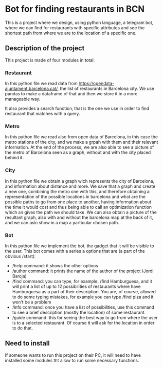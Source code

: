 # Bot for finding restaurants in BCN

This is a project where we design, using python language, a telegram bot, where we can find for restaurants with specific attributes and see the shortest path from where we are to the location of a specific one.

## Description of the project

This project is made of four modules in total:

### Restaurant

In this python file we read data from https://opendata-ajuntament.barcelona.cat/, the list of restaurants in Barcelona city. We use pandas to make a dataframe of that and then we store it in a more manageable way. 

It also provides a search function, that is the one we use in order to find restaurant that matches with a query. 

### Metro

In this python file we read also from open data of Barcelona, in this case the metro stations of the city, and we make a grpah with them and their relevant information. At the end of the process, we are also able to see a picture of the metro of Barcelona seen as a graph, without and with the city placed behind it. 

### City

In this python file we obtain a graph wich represents the city of Barcelona, and information about distance and more. We save that a graph and create a new one, combining the metro one with this, and therefore obtaining a representation of the possible locations in barcelona and what are the possible paths to go from one place to another, having information about the time it would cost and thus being able to call an optimization function which an gives the path we should take. We can also obtain a picture of the resultant graph, also with and without the barcelona map at the back of it, and we can aslo show in a map a particular chosen path.

### Bot

In this python file we implement the bot, the gadget that it will be visible to the user. This bot comes with a series a options that are (a part of the obvious /start): 
* /help command: it shows the other options
* /author command: it prints the name of the author of the project (Jordi Baroja)
* /find <query> command: you can type, for example, /find Hamburguesa, and it will print a list of up to 12 possibilities of restaurants where have Hamburguesa as a part of their description. You are, of course, allowed to do some typing mistakes, for example you can type /find piza and it won't be a problem
* /info <number> command: once you have a list of possibilities, use this command to see a brief description (mostly the location) of some restaurant.
* /guide <number> command: this for seeing the best way to go from where the user is to a selected restaurant. Of course it will ask for the location in order to do that. 
  
## Need to install
  
If someone wants to run this project on their PC, it will need to have installed some modules tht allow to run some necessary functions.
